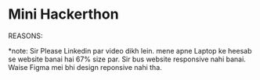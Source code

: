 # Mini Hackerthon
REASONS:

<bold>*note: Sir</bold> Please Linkedin par video dikh lein. mene apne Laptop ke heesab se website banai hai 67% size par.
<bold>Sir</bold> bus website responsive nahi banai. Waise Figma mei bhi design reponsive nahi tha.
